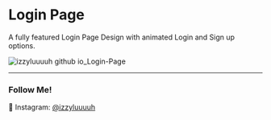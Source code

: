 # Login Page
A fully featured Login Page Design with animated Login and Sign up options.

![izzyluuuuh github io_Login-Page](https://github.com/izzyluuuuh/Login-Page/assets/103919666/7a1e2637-1f65-403a-b9fa-ae16fa05fa16)

---

### Follow Me!
💙 Instagram: [@izzyluuuuh](https://www.instagram.com/izzyluuuuh/)
